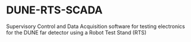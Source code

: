 # DUNE-RTS-SCADA
Supervisory Control and Data Acquisition software for testing electronics for the DUNE far detector using a Robot Test Stand (RTS)
